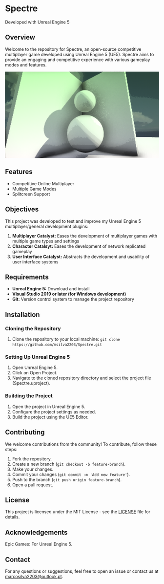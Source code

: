# Spectre

Developed with Unreal Engine 5

## Overview
Welcome to the repository for Spectre, an open-source competitive multiplayer game developed using Unreal Engine 5 (UE5). Spectre aims to provide an engaging and competitive experience with various gameplay modes and features.

![Spectre Preview](Assets/SpectrePreview.png)

## Features
- Competitive Online Multiplayer
- Multiple Game Modes
- Splitcreen Support

## Objectives
This project was developed to test and improve my Unreal Engine 5 multiplayer/general development plugins:
1. **Multiplayer Catalyst:** Eases the development of multiplayer games with multiple game types and settings
2. **Character Catalsyt:** Eases the development of network replicated gameplay
3. **User Interface Catalyst:** Abstracts the development and usability of user interface systems

## Requirements
- **Unreal Engine 5:** Download and install
- **Visual Studio 2019 or later (for Windows development)**
- **Git:** Version control system to manage the project repository

## Installation

### Cloning the Repository
1. Clone the repository to your local machine: 
`git clone https://github.com/msilva2203/Spectre.git`

### Setting Up Unreal Engine 5
1. Open Unreal Engine 5.
2. Click on Open Project.
3. Navigate to the cloned repository directory and select the project file (Spectre.uproject).

### Building the Project
1. Open the project in Unreal Engine 5.
2. Configure the project settings as needed.
3. Build the project using the UE5 Editor.

## Contributing
We welcome contributions from the community! To contribute, follow these steps:

1. Fork the repository.
2. Create a new branch (`git checkout -b feature-branch`).
3. Make your changes.
3. Commit your changes (`git commit -m 'Add new feature'`).
4. Push to the branch (`git push origin feature-branch`).
5. Open a pull request.

## License
This project is licensed under the MIT License - see the [LICENSE](LICENSE.txt) file for details.

## Acknowledgements
Epic Games: For Unreal Engine 5.

## Contact
For any questions or suggestions, feel free to open an issue or contact us at marcosilva2203@outlook.pt.

